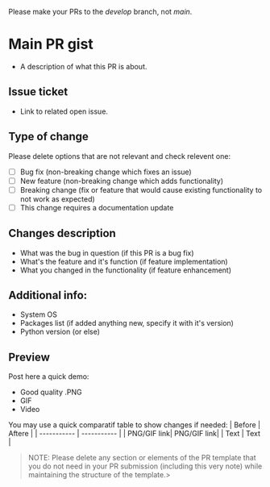 Please make your PRs to the *develop* branch, not *main*.
# Main PR gist
- A description of what this PR is about.

## Issue ticket
- Link to related open issue.

## Type of change
Please delete options that are not relevant and check relevent one:

- [ ] Bug fix (non-breaking change which fixes an issue)
- [ ] New feature (non-breaking change which adds functionality)
- [ ] Breaking change (fix or feature that would cause existing functionality to not work as expected)
- [ ] This change requires a documentation update

## Changes description
- What was the bug in question (if this PR is a bug fix)
- What's the feature and it's function (if feature implementation)
- What you changed in the functionality (if feature enhancement)

## Additional info:
- System OS
- Packages list (if added anything new, specify it with it's version)
- Python version (or else)

## Preview
Post here a quick demo:
- Good quality .PNG
- GIF
- Video

You may use a quick comparatif table to show changes if needed:
| Before      | Aftere      |
| ----------- | ----------- |
| PNG/GIF link| PNG/GIF link|
| Text        | Text        |


> NOTE: Please delete any section or elements of the PR template that you do not need in your PR submission (including this very note) while maintaining the structure of the template.>
